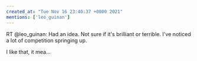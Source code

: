 ```yaml
---
created_at: "Tue Nov 16 23:40:37 +0000 2021"
mentions: ['leo_guinan']
---
```


RT @leo_guinan: Had an idea. Not sure if it's brilliant or terrible.  I've noticed a lot of competition springing up. 

I like that, it mea…